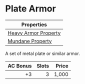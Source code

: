 # Plate Armor

| Properties                                                                |
| ------------------------------------------------------------------------- |
| [Heavy Armor Property](../../Armor%20Properties/Heavy%20Armor%20Property.md) |
| [Mundane Property](../../Material%20Properties/Mundane%20Property.md)  |

A set of metal plate or similar armor.

| AC Bonus |  Slots | Price |
| -------: | -----: | ----: |
|       +3 |      3 | 1,000 |
